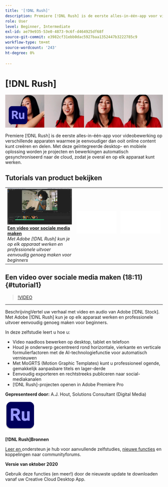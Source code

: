 ```yaml
---
title: '[!DNL Rush]'
description: Premiere [!DNL Rush] is de eerste alles-in-één-app voor videobewerking op verschillende apparaten waarmee je eenvoudiger dan ooit online content kunt creëren en delen
role: User
level: Beginner, Intermediate
exl-id: ae79e935-53e0-4873-9c6f-d464925df68f
source-git-commit: e3982cf31ebb0dac5927baa1352447b3222785c9
workflow-type: tm+mt
source-wordcount: '243'
ht-degree: 0%

---
```


# [!DNL Rush]

![Hoofdafbeelding van zelfstudie](../assets/Rush.jpg)

Premiere [!DNL Rush] is de eerste alles-in-één-app voor videobewerking op verschillende apparaten waarmee je eenvoudiger dan ooit online content kunt creëren en delen. Met deze geïntegreerde desktop- en mobiele oplossing worden je projecten en bewerkingen automatisch gesynchroniseerd naar de cloud, zodat je overal en op elk apparaat kunt werken.

## Tutorials van product bekijken

<table style="table-layout:fixed">
<tr>
 <td>
   <a href="rush.md#tutorial1">
      <img alt="Een video voor sociale media maken" src="../assets/rush_socialMediaAd_wood_thumbnail.jpg" />
   </a>
    <div>
   <a href="rush.md#tutorial1"><strong>Een video voor sociale media maken</strong></a>
    </div>
    <em>Met Adobe [!DNL Rush] kun je op elk apparaat werken en professionele uitvoer eenvoudig genoeg maken voor beginners</em>
    <br>
  </td>
  <td>
    <img alt="Spacer" src="../assets/Whitespacer.png" />
    <div>
    <br>
  </td>
  <td>
    <img alt="Spacer" src="../assets/Whitespacer.png" />
    <div>
    <br>
  </td>
</tr>
</table>

## Een video over sociale media maken (18:11) {#tutorial1}

>[!VIDEO](https://video.tv.adobe.com/v/326900?hidetitle=true)

****
BeschrijvingVertel uw verhaal met video en audio van Adobe  [!DNL Stock]. Met Adobe [!DNL Rush] kun je op elk apparaat werken en professionele uitvoer eenvoudig genoeg maken voor beginners.

In deze zelfstudie leert u hoe u:
* Video naadloos bewerken op desktop, tablet en telefoon
* Houd je onderwerp gecentreerd rond horizontale, vierkante en verticale formulierfactoren met de AI-technologiefunctie voor automatisch vernieuwen
* Met MoGRTS (Motion Graphic Templates) kunt u professioneel ogende, gemakkelijk aanpasbare titels en lager-derde
* Eenvoudig exporteren en rechtstreeks publiceren naar social-mediakanalen
* [!DNL Rush]-projecten openen in Adobe Premiere Pro

**Gepresenteerd door:**
A.J. Hout, Solutions Consultant (Digital Media)

![Rush Logo](../assets/ru_appicon_96.png)

**[!DNL Rush]Bronnen**

[Leer en ](https://helpx.adobe.com/support/premiere-rush.html) ondersteun je hub voor aanvullende zelfstudies,  [nieuwe functies](https://helpx.adobe.com/premiere-rush/user-guide.html/premiere-rush/help/whats-new.ug.html) en koppelingen naar communityforums.

**Versie van oktober 2020**

Gebruik deze functies (en meer!) door de nieuwste update te downloaden vanaf uw Creative Cloud Desktop App.
